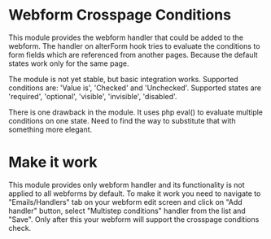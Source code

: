 # Webform Crosspage Conditions

This module provides the webform handler that could be added to the webform. The handler on alterForm hook tries 
to evaluate the conditions to form fields which are referenced from another pages. Because the default states work
only for the same page.

The module is not yet stable, but basic integration works. Supported conditions are: 'Value is', 'Checked' and 'Unchecked'.
Supported states are 'required', 'optional', 'visible', 'invisible', 'disabled'.

There is one drawback in the module. It uses php eval() to evaluate multiple conditions on one state. Need to find the 
way to substitute that with something more elegant.

# Make it work

This module provides only webform handler and its functionality is not applied to all webforms by default. To make it work you need to navigate to "Emails/Handlers" tab on your webform edit screen and click on "Add handler" button, select "Multistep conditions" handler from the list and "Save". Only after this your webform will support the crosspage conditions check.
